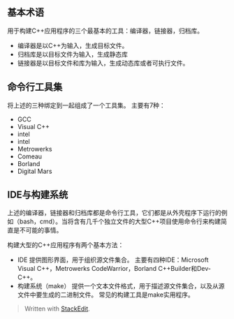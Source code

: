 ## 基本术语
用于构建C++应用程序的三个最基本的工具：编译器，链接器，归档库。
- 编译器是以C++为输入，生成目标文件。
- 归档库是以目标文件为输入，生成静态库
- 链接器是以目标文件和库为输入，生成动态库或者可执行文件。

## 命令行工具集
将上述的三种绑定到一起组成了一个工具集。
主要有7种：
- GCC
- Visual C++
- intel
- intel
- Metrowerks
- Comeau
- Borland
- Digital Mars

## IDE与构建系统
上述的编译器，链接器和归档库都是命令行工具，它们都是从外壳程序下运行的例如（bash，cmd）。当将含有几千个独立文件的大型C++项目使用命令行来构建简直是不可能的事情。

构建大型的C++应用程序有两个基本方法：
 - IDE
提供图形界面，用于组织源文件集合。
主要有四种IDE：Microsoft Visual C++，Metrowerks CodeWarrior，Borland C++Builder和Dev-C++。
 - 构建系统（make）
提供一个文本文件格式，用于描述源文件集合，以及从源文件中要生成的二进制文件。
常见的构建工具是make实用程序。

> Written with [StackEdit](https://stackedit.io/).
<!--stackedit_data:
eyJoaXN0b3J5IjpbLTYyNDM1MDA1NF19
-->